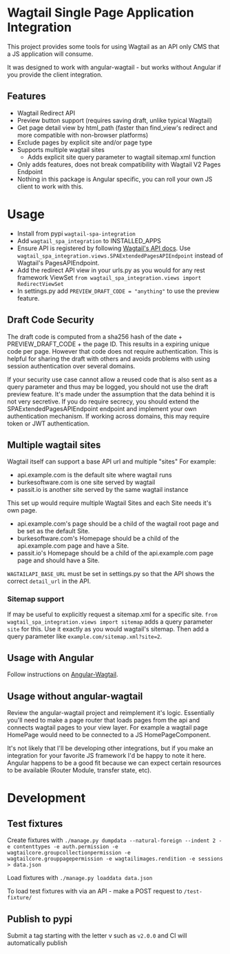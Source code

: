 # Wagtail Single Page Application Integration

This project provides some tools for using Wagtail as an API only CMS that a JS application will consume.

It was designed to work with angular-wagtail - but works without Angular if you provide the client integration.

## Features

- Wagtail Redirect API
- Preview button support (requires saving draft, unlike typical Wagtail)
- Get page detail view by html_path (faster than find_view's redirect and more compatible with non-browser platforms)
- Exclude pages by explicit site and/or page type
- Supports multiple wagtail sites
  - Adds explicit site query parameter to wagtail sitemap.xml function
- Only adds features, does not break compatibility with Wagtail V2 Pages Endpoint
- Nothing in this package is Angular specific, you can roll your own JS client to work with this.

# Usage

- Install from pypi `wagtail-spa-integration`
- Add `wagtail_spa_integration` to INSTALLED_APPS
- Ensure API is registered by following [Wagtail's API docs](https://docs.wagtail.io/en/v2.5.1/advanced_topics/api/v2/configuration.html). Use `wagtail_spa_integration.views.SPAExtendedPagesAPIEndpoint` instead of Wagtail's PagesAPIEndpoint.
- Add the redirect API view in your urls.py as you would for any rest framework ViewSet `from wagtail_spa_integration.views import RedirectViewSet`
- In settings.py add `PREVIEW_DRAFT_CODE = "anything"` to use the preview feature.

## Draft Code Security

The draft code is computed from a sha256 hash of the date + PREVIEW_DRAFT_CODE + the page ID. This results in a expiring unique code per page. However that code does not require authentication. This is helpful for sharing the draft with others and avoids problems with using session authentication over several domains.

If your security use case cannot allow a reused code that is also sent as a query parameter and thus may be logged, you should not use the draft preview feature. It's made under the assumption that the data behind it is not very secretive. If you do require secrecy, you should extend the SPAExtendedPagesAPIEndpoint endpoint and implement your own authentication mechanism. If working across domains, this may require token or JWT authentication.

## Multiple wagtail sites

Wagtail itself can support a base API url and multiple "sites" For example:

- api.example.com is the default site where wagtail runs
- burkesoftware.com is one site served by wagtail
- passit.io is another site served by the same wagtail instance

This set up would require multiple Wagtail Sites and each Site needs it's own page.

- api.example.com's page should be a child of the wagtail root page and be set as the default Site.
- burkesoftware.com's Homepage should be a child of the api.example.com page and have a Site.
- passit.io's Homepage should be a child of the api.example.com page page and should have a Site.

`WAGTAILAPI_BASE_URL` must be set in settings.py so that the API shows the correct `detail_url` in the API.

### Sitemap support

If may be useful to explicitly request a sitemap.xml for a specific site. `from wagtail_spa_integration.views import sitemap` adds a query parameter `site` for this. Use it exactly as you would wagtail's sitemap. Then add a query parameter like `example.com/sitemap.xml?site=2`.

## Usage with Angular

Follow instructions on [Angular-Wagtail](https://gitlab.com/thelabnyc/angular-wagtail).

## Usage without angular-wagtail

Review the angular-wagtail project and reimplement it's logic. Essentially you'll need to make a page router that loads pages from the api and connects wagtail pages to your view layer. For example a wagtail page HomePage would need to be connected to a JS HomePageComponent.

It's not likely that I'll be developing other integrations, but if you make an integration for your favorite JS framework I'd be happy to note it here. Angular happens to be a good fit because we can expect certain resources to be available (Router Module, transfer state, etc).

# Development

## Test fixtures

Create fixtures with `./manage.py dumpdata --natural-foreign --indent 2 -e contenttypes -e auth.permission -e wagtailcore.groupcollectionpermission -e wagtailcore.grouppagepermission -e wagtailimages.rendition -e sessions > data.json`

Load fixtures with `./manage.py loaddata data.json`

To load test fixtures with via an API - make a POST request to `/test-fixture/`

## Publish to pypi

Submit a tag starting with the letter v such as `v2.0.0` and CI will automatically publish
